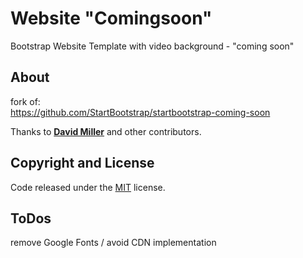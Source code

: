 # Website "Comingsoon"
Bootstrap Website Template with video background - "coming soon"

## About

fork of:\
https://github.com/StartBootstrap/startbootstrap-coming-soon

Thanks to **[David Miller](https://davidmiller.io/)** and other contributors.

## Copyright and License

Code released under the [MIT](https://github.com/StartBootstrap/startbootstrap-coming-soon/blob/master/LICENSE) license.

## ToDos
remove Google Fonts / avoid CDN implementation